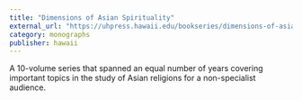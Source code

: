 ```yaml
---
title: "Dimensions of Asian Spirituality"
external_url: "https://uhpress.hawaii.edu/bookseries/dimensions-of-asian-spirituality/?orderby=pubdateold"
category: monographs
publisher: hawaii
---
```


A 10-volume series that spanned an equal number of years covering important topics in the study of Asian religions for a non-specialist audience.

